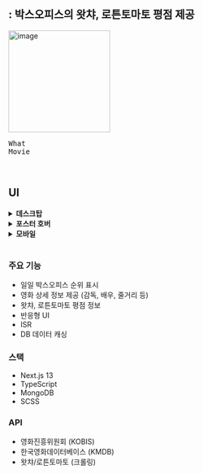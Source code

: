 : 박스오피스의 왓챠, 로튼토마토 평점 제공
---
<span> 
<img width="200" alt="image" src="https://github.com/user-attachments/assets/e6b6a1f7-cd43-44c4-afdd-72b1f2a7050a" />
</span>
<pre>
What
Movie
</pre>

<br>

## UI

<details>
	<summary><span style="font-weight:bold">데스크탑</span></summary>
  	<div markdown="1">
      <img width="100%" alt="image" src="https://github.com/user-attachments/assets/eaae6d4e-cba9-4ee4-8003-a5b1fdfa341b" />
  	</div>
</details>
<details>
	<summary><span style="font-weight:bold">포스터 호버</span></summary>
  	<div markdown="1">
<img width="100%" alt="image" src="https://github.com/user-attachments/assets/7351308b-eced-4ad3-81d4-a71030a27580" />
  	</div>
</details>
<details>
	<summary><span style="font-weight:bold">모바일</span></summary>
  	<div markdown="1">
<img width="300" alt="image" src="https://github.com/user-attachments/assets/600e2d62-7e87-4a0c-9bc3-2054321ed4e1" />
  	</div>
</details>

<br>


### 주요 기능
- 일일 박스오피스 순위 표시
- 영화 상세 정보 제공 (감독, 배우, 줄거리 등)
- 왓챠, 로튼토마토 평점 정보
- 반응형 UI
- ISR
- DB 데이터 캐싱
  
### 스택
- Next.js 13
- TypeScript
- MongoDB
- SCSS

### API
- 영화진흥위원회 (KOBIS)
- 한국영화데이터베이스 (KMDB)
- 왓챠/로튼토마토 (크롤링)

